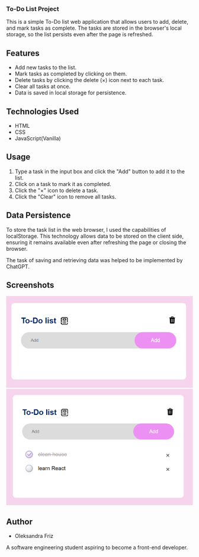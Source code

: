 ### To-Do List Project

This is a simple To-Do list web application that allows users to add, delete, and mark tasks as complete. The tasks are stored in the browser's local storage, so the list persists even after the page is refreshed.

## Features
- Add new tasks to the list.
- Mark tasks as completed by clicking on them.
- Delete tasks by clicking the delete (×) icon next to each task.
- Clear all tasks at once.
- Data is saved in local storage for persistence.

## Technologies Used
- HTML
- CSS
- JavaScript(Vanilla)

## Usage

1. Type a task in the input box and click the "Add" button to add it to the list.
2. Click on a task to mark it as completed.
3. Click the "×" icon to delete a task.
4. Click the "Clear" icon to remove all tasks.

## Data Persistence
To store the task list in the web browser, I used the capabilities of localStorage. This technology allows data to be stored on the client side, ensuring it remains available even after refreshing the page or closing the browser.

The task of saving and retrieving data was helped to be implemented by ChatGPT.

## Screenshots
![Screenshot-1](images/1.png)
![Screenshot-2](images/2.png)

## Author
* Oleksandra Friz

A software engineering student aspiring to become a front-end developer.